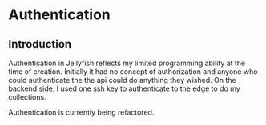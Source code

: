 # Authentication

## Introduction

Authentication in Jellyfish reflects my limited programming ability at the time
of creation. Initially it had no concept of authorization and anyone who could
authenticate the the api could do anything they wished. On the backend side, I
used one ssh key to authenticate to the edge to do my collections.

Authentication is currently being refactored.
